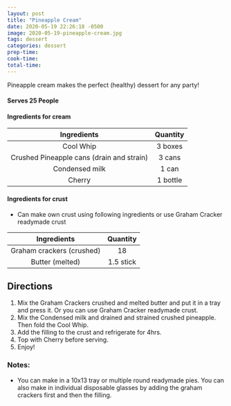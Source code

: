```yaml
---
layout: post
title: "Pineapple Cream"
date: 2020-05-19 22:26:18 -0500
image: 2020-05-19-pineapple-cream.jpg
tags: dessert
categories: dessert
prep-time:
cook-time:
total-time:
---
```


Pineapple cream makes the perfect (healthy) dessert for any party!

#### Serves 25 People

#### Ingredients for cream

|                Ingredients                |  Quantity |
|:-----------------------------------------:|:---------:|
|                 Cool Whip                 |  3 boxes  |
| Crushed Pineapple cans (drain and strain) |   3 cans  |
|               Condensed milk              |   1 can   |
|                   Cherry                  |  1 bottle |

#### Ingredients for crust
* Can make own crust using following ingredients or use Graham Cracker readymade crust

|                Ingredients                |  Quantity |
|:-----------------------------------------:|:---------:|
|         Graham crackers (crushed)         |     18    |
|              Butter (melted)              | 1.5 stick |

## Directions

1.	Mix the Graham Crackers crushed and melted butter and put it in a tray and press it. Or you can use Graham Cracker readymade crust.
2.	Mix the Condensed milk and drained and strained crushed pineapple. Then fold the Cool Whip.
3.	Add the filling to the crust and refrigerate for 4hrs.
4.	Top with Cherry before serving.
5.	Enjoy!

### Notes:

* You can make in a 10x13 tray or multiple round readymade pies. You can also make in individual disposable glasses  by adding the graham crackers first and then the filling.
